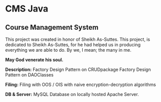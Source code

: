 # CMS Java
## Course Management System
This project was created in honor of Sheikh As-Suttes. This project, is dedicated to Sheikh As-Suttes, for he had helped us in producing everything we are able to do. By we, I mean; the many in me.

**May God venerate his soul.**


**Description:**
Factory Design Pattern on CRUDpackage
Factory Design Pattern on DAOClasses

**Filing:**
Filing with OOS / OIS with naive encryption-decryption algorithms

**DB & Server:**
MySQL Database on locally hosted Apache Server.